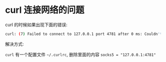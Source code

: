 # curl 连接网络的问题

curl 的时候如果出现下面的错误:

```bash
curl: (7) Failed to connect to 127.0.0.1 port 4781 after 0 ms: Couldn't connect to server
```

解决方式:

`curl` 有一个配置文件 `~/.curlrc`, 删除里面的内容 `socks5 = "127.0.0.1:4781"`
